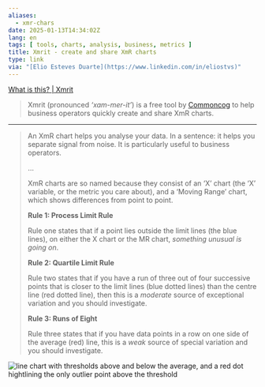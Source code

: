 ```yaml
---
aliases:
  - xmr-chars
date: 2025-01-13T14:34:02Z
lang: en
tags: [ tools, charts, analysis, business, metrics ]
title: Xmrit - create and share XmR charts
type: link
via: "[Elio Esteves Duarte](https://www.linkedin.com/in/eliostvs)"
---
```


[What is this? | Xmrit](https://xmrit.com/about/)

> Xmrit (pronounced *‘xam-mer-it’*) is a free tool by [Commoncog](https://commoncog.com/) to help business operators quickly create and share XmR charts.

---

> An XmR chart helps you analyse your data. In a sentence: it helps you separate signal from noise. It is particularly useful to business operators.
>
> …
>
> XmR charts are so named because they consist of an ‘X’ chart (the ‘X’ variable, or the metric you care about), and a ‘Moving Range’ chart, which shows differences from point to point.
>
> **Rule 1: Process Limit Rule**
>
> Rule one states that if a point lies outside the limit lines (the blue lines), on either the X chart or the MR chart, *something unusual is going on*.
>
> **Rule 2: Quartile Limit Rule**
>
> Rule two states that if you have a run of three out of four successive points that is closer to the limit lines (blue dotted lines) than the centre line (red dotted line), then this is a *moderate* source of exceptional variation and you should investigate.
>
> **Rule 3: Runs of Eight**
>
> Rule three states that if you have data points in a row on one side of the average (red) line, this is a *weak* source of special variation and you should investigate.

![line chart with thresholds above and below the average, and a red dot hightlining the only outlier point above the threshold](https://xmrit.com/sample_xmr.png)

